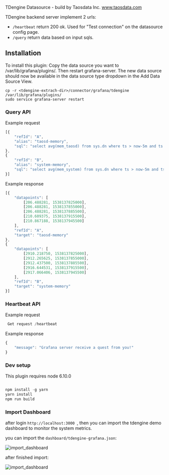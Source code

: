 TDengine Datasource - build by Taosdata Inc. www.taosdata.com

TDengine backend server implement 2 urls:

 * `/heartbeat` return 200 ok. Used for "Test connection" on the datasource config page.
 * `/query` return data based on input sqls.

## Installation

To install this plugin:
Copy the data source you want to /var/lib/grafana/plugins/. Then restart grafana-server. The new data source should now be available in the data source type dropdown in the Add Data Source View.

```
cp -r <tdengine-extrach-dir>/connector/grafana/tdengine /var/lib/grafana/plugins/
sudo service grafana-server restart
```

### Query API

Example request
``` javascript
[{
	"refId": "A",
	"alias": "taosd-memory",
	"sql": "select avg(mem_taosd) from sys.dn where ts > now-5m and ts < now interval(500a)"
},
{
	"refId": "B",
	"alias": "system-memory",
	"sql": "select avg(mem_system) from sys.dn where ts > now-5m and ts < now interval(500a)"
}]
```

Example response
``` javascript
[{
	"datapoints": [
		[206.488281, 1538137825000],
		[206.488281, 1538137855000],
		[206.488281, 1538137885500],
		[210.609375, 1538137915500],
		[210.867188, 1538137945500]
	],
	"refId": "A",
	"target": "taosd-memory"
},
{
	"datapoints": [
		[2910.218750, 1538137825000],
		[2912.265625, 1538137855000],
		[2912.437500, 1538137885500],
		[2916.644531, 1538137915500],
		[2917.066406, 1538137945500]
	],
	"refId": "B",
	"target": "system-memory"
}]
```

### Heartbeat API

Example request
``` javascript
 Get request /heartbeat
```

Example response
``` javascript   
{
	"message": "Grafana server receive a quest from you!"
}
```

### Dev setup

This plugin requires node 6.10.0

``` javascript

npm install -g yarn 
yarn install
npm run build

```

### Import Dashboard

after login `http://localhost:3000 `, then you can import the tdengine demo dashboard to monitor the system metrics.

you can import the  `dashboard/tdengine-grafana.json`:

![import_dashboard](https://raw.githubusercontent/taosdata/grafanaplugin/master/dashboard/import_dashboard.png)

after finished import:

![import_dashboard](https://raw.githubusercontent/taosdata/grafanaplugin/master/dashboard/tdengine_dashboard.png)
